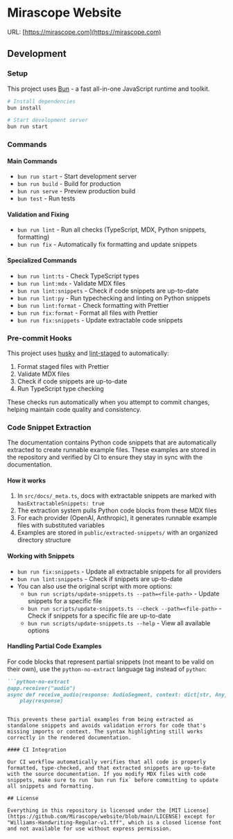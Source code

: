 # Mirascope Website

URL: [https://mirascope.com](https://mirascope.com)

## Development

### Setup

This project uses [Bun](https://bun.sh/) - a fast all-in-one JavaScript runtime and toolkit.

```bash
# Install dependencies
bun install

# Start development server
bun run start
```

### Commands

#### Main Commands
- `bun run start` - Start development server
- `bun run build` - Build for production
- `bun run serve` - Preview production build
- `bun test` - Run tests

#### Validation and Fixing
- `bun run lint` - Run all checks (TypeScript, MDX, Python snippets, formatting)
- `bun run fix` - Automatically fix formatting and update snippets

#### Specialized Commands
- `bun run lint:ts` - Check TypeScript types
- `bun run lint:mdx` - Validate MDX files
- `bun run lint:snippets` - Check if code snippets are up-to-date
- `bun run lint:py` - Run typechecking and linting on Python snippets
- `bun run lint:format` - Check formatting with Prettier
- `bun run fix:format` - Format all files with Prettier
- `bun run fix:snippets` - Update extractable code snippets

### Pre-commit Hooks

This project uses [husky](https://github.com/typicode/husky) and [lint-staged](https://github.com/okonet/lint-staged) to automatically:

1. Format staged files with Prettier
2. Validate MDX files
3. Check if code snippets are up-to-date
4. Run TypeScript type checking

These checks run automatically when you attempt to commit changes, helping maintain code quality and consistency.

### Code Snippet Extraction

The documentation contains Python code snippets that are automatically extracted to create runnable example files. These examples are stored in the repository and verified by CI to ensure they stay in sync with the documentation.

#### How it works

1. In `src/docs/_meta.ts`, docs with extractable snippets are marked with `hasExtractableSnippets: true`
2. The extraction system pulls Python code blocks from these MDX files
3. For each provider (OpenAI, Anthropic), it generates runnable example files with substituted variables
4. Examples are stored in `public/extracted-snippets/` with an organized directory structure

#### Working with Snippets

- `bun run fix:snippets` - Update all extractable snippets for all providers
- `bun run lint:snippets` - Check if snippets are up-to-date
- You can also use the original script with more options:
  - `bun run scripts/update-snippets.ts --path=<file-path>` - Update snippets for a specific file
  - `bun run scripts/update-snippets.ts --check --path=<file-path>` - Check if snippets for a specific file are up-to-date
  - `bun run scripts/update-snippets.ts --help` - View all available options

#### Handling Partial Code Examples

For code blocks that represent partial snippets (not meant to be valid on their own), use the `python-no-extract` language tag instead of `python`:

```markdown
```python-no-extract
@app.receiver("audio")
async def receive_audio(response: AudioSegment, context: dict[str, Any]) -> None:
    play(response)
```
```

This prevents these partial examples from being extracted as standalone snippets and avoids validation errors for code that's missing imports or context. The syntax highlighting still works correctly in the rendered documentation.

#### CI Integration

Our CI workflow automatically verifies that all code is properly formatted, type-checked, and that extracted snippets are up-to-date with the source documentation. If you modify MDX files with code snippets, make sure to run `bun run fix` before committing to update all snippets and formatting.

## License

Everything in this repository is licensed under the [MIT License](https://github.com/Mirascope/website/blob/main/LICENSE) except for "Williams-Handwriting-Regular-v1.tff", which is a closed license font and not available for use without express permission.

